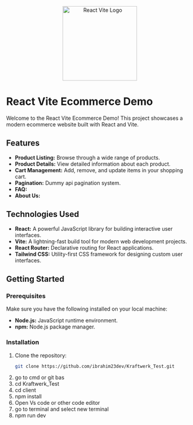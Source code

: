 <div align="center">
  <img src="https://vitejs.dev/logo-with-shadow.png" alt="React Vite Logo" width="200"/>
</div>

# React Vite Ecommerce Demo

Welcome to the React Vite Ecommerce Demo! This project showcases a modern ecommerce website built with React and Vite.

## Features

- **Product Listing:** Browse through a wide range of products.
- **Product Details:** View detailed information about each product.
- **Cart Management:** Add, remove, and update items in your shopping cart.
- **Pagination:** Dummy api pagination system.
- **FAQ:**
- **About Us:**

## Technologies Used

- **React:** A powerful JavaScript library for building interactive user interfaces.
- **Vite:** A lightning-fast build tool for modern web development projects.
- **React Router:** Declarative routing for React applications.
- **Tailwind CSS:** Utility-first CSS framework for designing custom user interfaces.


## Getting Started

### Prerequisites

Make sure you have the following installed on your local machine:

- **Node.js:** JavaScript runtime environment.
- **npm:** Node.js package manager.

### Installation

1. Clone the repository:
   ```bash
   git clone https://github.com/ibrahim23dev/Kraftwerk_Test.git
2. go to cmd or git bas
3. cd Kraftwerk_Test
4. cd client
5. npm install
6. Open Vs code or other code editor 
7. go to terminal and select new terminal
8. npm run dev
